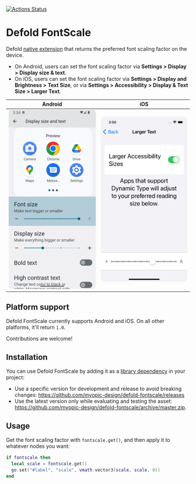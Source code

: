 [![Actions Status](https://github.com/myopic-design/defold-fontscale/actions/workflows/bob.yml/badge.svg)](https://github.com/myopic-design/defold-fontscale/actions)

# Defold FontScale

Defold [native extension](https://www.defold.com/manuals/extensions/) that returns the preferred font scaling factor on the device.

- On Android, users can set the font scaling factor via **Settings > Display > Display size & text**.
- On iOS, users can set the font scaling factor via **Settings > Display and Brightness > Text Size**, or via **Settings > Accessibility > Display & Text Size > Larger Text**.

|                              Android                               |                            iOS                             |
| :----------------------------------------------------------------: | :--------------------------------------------------------: |
| ![Setting the font scaling factor on Android](docs/android@2x.png) | ![Setting the font scaling factor on iOS](docs/ios@2x.png) |

## Platform support

Defold FontScale currently supports Android and iOS. On all other platforms, it'll return `1.0`.

Contributions are welcome!

## Installation

You can use Defold FontScale by adding it as a [library dependency](https://defold.com/manuals/libraries/#setting-up-library-dependencies) in your project:

- Use a specific version for development and release to avoid breaking changes: https://github.com/myopic-design/defold-fontscale/releases
- Use the latest version only while evaluating and testing the asset: https://github.com/myopic-design/defold-fontscale/archive/master.zip.

## Usage

Get the font scaling factor with `fontscale.get()`, and then apply it to whatever nodes you want:

```lua
if fontscale then
  local scale = fontscale.get()
  go.set("#label", "scale", vmath.vector3(scale, scale, 0))
end
```
